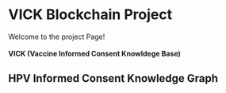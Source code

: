 
<html>
  <head>
  </head>
  <body>
    <h1>VICK Blockchain Project</h1>
    <div id="Introduction">
      <p>Welcome to the project Page! <br><br> <strong>VICK (Vaccine Informed Consent Knowldege Base)</strong> 
      </p>
    </div>
    <h2>HPV Informed Consent Knowledge Graph</h2>
  </body>
</html>
